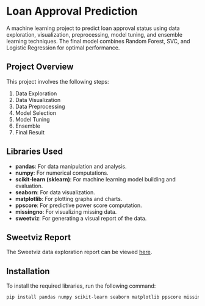 # Loan Approval Prediction

A machine learning project to predict loan approval status using data exploration, visualization, preprocessing, model tuning, and ensemble learning techniques. The final model combines Random Forest, SVC, and Logistic Regression for optimal performance.

## Project Overview
This project involves the following steps:
1. Data Exploration
2. Data Visualization
3. Data Preprocessing
4. Model Selection
5. Model Tuning
6. Ensemble
7. Final Result

## Libraries Used
- **pandas**: For data manipulation and analysis.
- **numpy**: For numerical computations.
- **scikit-learn (sklearn)**: For machine learning model building and evaluation.
- **seaborn**: For data visualization.
- **matplotlib**: For plotting graphs and charts.
- **ppscore**: For predictive power score computation.
- **missingno**: For visualizing missing data.
- **sweetviz**: For generating a visual report of the data.

## Sweetviz Report
The Sweetviz data exploration report can be viewed [here](https://safina57.github.io/Loan-Prediction/Report.html).

## Installation
To install the required libraries, run the following command:
```sh
pip install pandas numpy scikit-learn seaborn matplotlib ppscore missingno sweetviz
